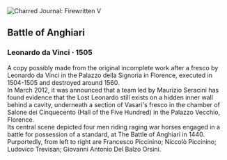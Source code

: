 <div class="artwork-of-the-day">
  <div class="container">
    <div class="img-wrapper">
      <img
        src="https://uploads7.wikiart.org/images/leonardo-da-vinci/battle-of-anghiari.jpg!Large.jpg"
        alt="Charred Journal: Firewritten V" />
    </div>
    <div class="artwork-detail">
      <div class="artwork-origin"> 
        <h2 class="artwork-name">Battle of Anghiari</h2>
        <h3 class="artist">
          Leonardo da Vinci
                    ·  1505
        </h3>
      </div>
      <p class="description">
        <span class="artwork-description-text ng-binding" ng-bind-html="viewModel.ArtworkOfTheDay.Description | unsafe">A copy possibly made from the original incomplete work after a fresco by Leonardo da Vinci in the Palazzo della Signoria in Florence, executed in 1504-1505 and destroyed around 1560. <br>In March 2012, it was announced that a team led by Maurizio Seracini has found evidence that the Lost Leonardo still exists on a hidden inner wall behind a cavity, underneath a section of Vasari's fresco in the chamber of Salone dei Cinquecento (Hall of the Five Hundred) in the Palazzo Vecchio, Florence. <br>Its central scene depicted four men riding raging war horses engaged in a battle for possession of a standard, at The Battle of Anghiari in 1440. Purportedly, from left to right are Francesco Piccinino; Niccolò Piccinino; Ludovico Trevisan; Giovanni Antonio Del Balzo Orsini.</span>
                        <div class="text-shadow-container" ng-show="showShadow" style=""></div>
      </p>
    </div>
  </div>

</div>
